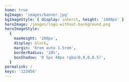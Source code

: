 ```yaml
---
home: true
bgImage: 'images/banner.jpg'
bgImageStyle: { display: inherit, height: '1000px' }
heroImage: /images/logo-without-background.png
heroImageStyle:
  {
    maxHeight: '200px',
    display: block,
    margin: '6rem auto 1.5rem',
    borderRadius: '20%',
    boxShadow: '0 5px 48px rgba(0,0,0,0.5)',
  }
permalink: /
keys: '123456'
---
```


<script>
export default {
  mounted() {
  console.log(1)
  document.querySelector(
    'div.info-wrapper > div.personal-info-wrapper > div > div:nth-child(1) > h6'
  ).innerText = '記事';
  document.querySelector(
    'div.info-wrapper > div.personal-info-wrapper > div > div:nth-child(2) > h6'
  ).innerText = 'タグ';
  document.querySelector('h4:nth-child(2)').innerText = 'カテゴリー';
  document.querySelector('h4:nth-child(5)').innerText = 'タグ';
  }
}
</script>
